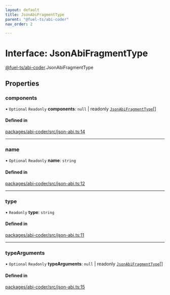 ```yaml
---
layout: default
title: JsonAbiFragmentType
parent: "@fuel-ts/abi-coder"
nav_order: 2

---
```


# Interface: JsonAbiFragmentType

[@fuel-ts/abi-coder](../index.md).JsonAbiFragmentType

## Properties

### components

• `Optional` `Readonly` **components**: ``null`` \| readonly [`JsonAbiFragmentType`](JsonAbiFragmentType.md)[]

#### Defined in

[packages/abi-coder/src/json-abi.ts:14](https://github.com/FuelLabs/fuels-ts/blob/master/packages/abi-coder/src/json-abi.ts#L14)

___

### name

• `Optional` `Readonly` **name**: `string`

#### Defined in

[packages/abi-coder/src/json-abi.ts:12](https://github.com/FuelLabs/fuels-ts/blob/master/packages/abi-coder/src/json-abi.ts#L12)

___

### type

• `Readonly` **type**: `string`

#### Defined in

[packages/abi-coder/src/json-abi.ts:11](https://github.com/FuelLabs/fuels-ts/blob/master/packages/abi-coder/src/json-abi.ts#L11)

___

### typeArguments

• `Optional` `Readonly` **typeArguments**: ``null`` \| readonly [`JsonAbiFragmentType`](JsonAbiFragmentType.md)[]

#### Defined in

[packages/abi-coder/src/json-abi.ts:15](https://github.com/FuelLabs/fuels-ts/blob/master/packages/abi-coder/src/json-abi.ts#L15)
